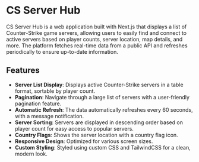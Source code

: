 # CS Server Hub

CS Server Hub is a web application built with Next.js that displays a list of Counter-Strike game servers, allowing users to easily find and connect to active servers based on player counts, server location, map details, and more. The platform fetches real-time data from a public API and refreshes periodically to ensure up-to-date information.

## Features

- **Server List Display**: Displays active Counter-Strike servers in a table format, sortable by player count.
- **Pagination**: Navigate through a large list of servers with a user-friendly pagination feature.
- **Automatic Refresh**: The data automatically refreshes every 60 seconds, with a message notification.
- **Server Sorting**: Servers are displayed in descending order based on player count for easy access to popular servers.
- **Country Flags**: Shows the server location with a country flag icon.
- **Responsive Design**: Optimized for various screen sizes.
- **Custom Styling**: Styled using custom CSS and TailwindCSS for a clean, modern look.
